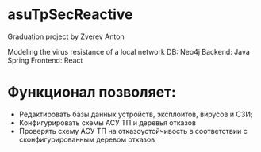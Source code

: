 # asuTpSecReactive
Graduation project by Zverev Anton

Modeling the virus resistance of a local network
DB: Neo4j
Backend: Java Spring
Frontend: React

# Функционал позволяет:
- Редактировать базы данных устройств, эксплоитов, вирусов и СЗИ;
- Конфигурировать схемы АСУ ТП и деревья отказов
- Проверять схему АСУ ТП на отказоустойчивость в соответствии с сконфигурированным деревом отказов
